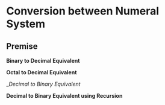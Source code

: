 # Conversion between Numeral System 


## Premise


__Binary to Decimal Equivalent__


__Octal to Decimal Equivalent__

__Decimal to Binary Equivalent_

__Decimal to Binary Equivalent using Recursion__

